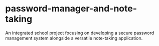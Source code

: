 # password-manager-and-note-taking
An integrated school project focusing on developing a secure password management system alongside a versatile note-taking application.
